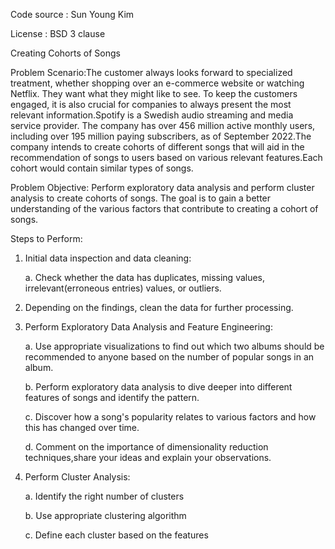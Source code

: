 Code source : Sun Young Kim

License : BSD 3 clause

Creating Cohorts of Songs

Problem Scenario:The customer always looks forward to specialized treatment, whether shopping over an e-commerce website or watching Netflix. They want what they might like to see. To keep the customers engaged, it is also crucial for companies to always present the most relevant information.Spotify is a Swedish audio streaming and media service provider. The company has over 456 million active monthly users, including over 195 million paying subscribers, as of September 2022.The company intends to create cohorts of different songs that will aid in the recommendation of songs to users based on various relevant features.Each cohort would contain similar types of songs.

Problem Objective:
Perform exploratory data analysis and perform cluster analysis to create cohorts of songs. The goal is to gain a better understanding of the various factors that contribute to creating a cohort of songs.

Steps to Perform:

1. Initial data inspection and data cleaning:
 
    a. Check whether the data has duplicates, missing values, irrelevant(erroneous entries) values, or outliers.

2. Depending on the findings, clean the data for further processing.

3. Perform Exploratory Data Analysis and Feature Engineering:

    a. Use appropriate visualizations to find out which two albums should be recommended to anyone based on the number of popular songs in an album.
  
    b. Perform exploratory data analysis to dive deeper into different features of songs and identify the pattern.
  
    c. Discover how a song's popularity relates to various factors and how this has changed over time.
  
    d. Comment on the importance of dimensionality reduction techniques,share your ideas and explain your observations.

4. Perform Cluster Analysis:

    a. Identify the right number of clusters
  
    b. Use appropriate clustering algorithm
  
    c. Define each cluster based on the features
 
